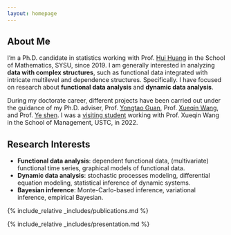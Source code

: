 ```yaml
---
layout: homepage
---
```


## About Me

I’m a Ph.D. candidate in statistics working with Prof. [Hui Huang](https://math.sysu.edu.cn/teacher/485) in the School of Mathematics, SYSU, since 2019. I am generally interested in analyzing **data with complex structures**, such as functional data integrated with intricate multilevel and dependence structures. Specifically. I have focused on research about **functional data analysis** and **dynamic data analysis**.

During my doctorate career, different projects have been carried out under the guidance of my Ph.D. adviser, Prof. [Yongtao Guan](https://people.miami.edu/profile/yguan@miami.edu),  Prof. [Xueqin Wang](https://bs.ustc.edu.cn/english/profile.php?id=650), and Prof. [Ye shen](https://publichealth.uga.edu/faculty-member/ye-shen/). I was a [visiting student](https://statlab905.github.io/author/jianbin-tan/) working with Prof. Xueqin Wang in the School of Management, USTC, in 2022.

## Research Interests

- **Functional data analysis**: dependent functional data, (multivariate) functional time series, graphical models of functional data.
- **Dynamic data analysis**: stochastic processes modeling, differential equation modeling, statistical inference of dynamic systems.
- **Bayesian inference**: Monte-Carlo-based inference, variational inference, empirical Bayesian. 


{% include_relative _includes/publications.md %}

{% include_relative _includes/presentation.md %}  
